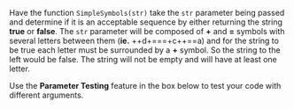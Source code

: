 Have the function ```SimpleSymbols(str)``` take the ```str``` parameter being passed and determine if it is an acceptable sequence by either returning the string **true** or **false**. The ```str``` parameter will be composed of **+** and **=** symbols with several letters between them (**ie.** ++d+===+c++==a) and for the string to be true each letter must be surrounded by a **+** symbol. So the string to the left would be false. The string will not be empty and will have at least one letter.

Use the **Parameter Testing** feature in the box below to test your code with different arguments.
